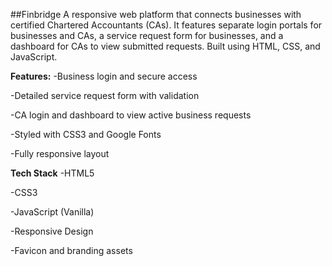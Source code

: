 ##Finbridge
A responsive web platform that connects businesses with certified Chartered Accountants (CAs). It features separate login portals for businesses and CAs, a service request form for businesses, and a dashboard for CAs to view submitted requests. Built using HTML, CSS, and JavaScript.


**Features:**
-Business login and secure access

-Detailed service request form with validation

-CA login and dashboard to view active business requests

-Styled with CSS3 and Google Fonts

-Fully responsive layout


**Tech Stack**
-HTML5

-CSS3

-JavaScript (Vanilla)

-Responsive Design

-Favicon and branding assets

